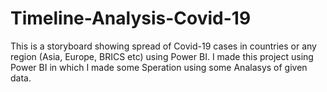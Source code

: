 # Timeline-Analysis-Covid-19
This is a storyboard showing spread of Covid-19 cases in countries or
any region (Asia, Europe, BRICS etc) using Power BI.
I made this project using Power BI in which I made some Speration using some Analasys of given data.
